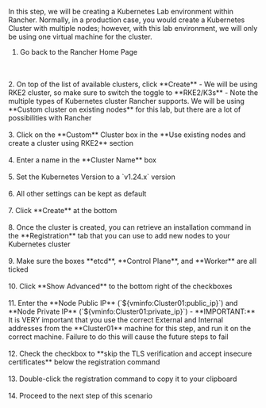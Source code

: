 In this step, we will be creating a Kubernetes Lab environment within Rancher. Normally, in a production case, you would create a Kubernetes Cluster with multiple nodes; however, with this lab environment, we will only be using one virtual machine for the cluster.

1. Go back to the Rancher Home Page
<br>
<br>
2. On top of the list of available clusters, click **Create**
   - We will be using RKE2 cluster, so make sure to switch the toggle to **RKE2/K3s**
   - Note the multiple types of Kubernetes cluster Rancher supports. We will be using **Custom cluster on existing nodes** for this lab, but there are a lot of possibilities with Rancher
<br>
<br>
3. Click on the **Custom** Cluster box in the **Use existing nodes and create a cluster using RKE2** section
<br>
<br>
4. Enter a name in the **Cluster Name** box
<br>
<br>
5. Set the Kubernetes Version to a `v1.24.x` version
<br>
<br>
6. All other settings can be kept as default
<br>
<br>
7. Click **Create** at the bottom
<br>
<br>
8. Once the cluster is created, you can retrieve an installation command in the **Registration** tab that you can use to add new nodes to your Kubernetes cluster
<br>
<br>
9. Make sure the boxes **etcd**, **Control Plane**, and **Worker** are all ticked
<br>
<br>
10. Click **Show Advanced** to the bottom right of the checkboxes
<br>
<br>
11. Enter the **Node Public IP** (`${vminfo:Cluster01:public_ip}`) and **Node Private IP** (`${vminfo:Cluster01:private_ip}`)
    - **IMPORTANT:** It is VERY important that you use the correct External and Internal addresses from the **Cluster01** machine for this step, and run it on the correct machine. Failure to do this will cause the future steps to fail
<br>
<br>
12. Check the checkbox to **skip the TLS verification and accept insecure certificates** below the registration command
<br>
<br>
13. Double-click the registration command to copy it to your clipboard
<br>
<br>
14. Proceed to the next step of this scenario
